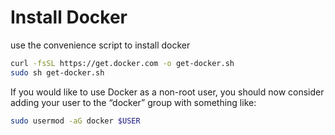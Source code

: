 
# Install Docker

use the convenience script to install docker

```bash
curl -fsSL https://get.docker.com -o get-docker.sh
sudo sh get-docker.sh
```

If you would like to use Docker as a non-root user, you should now consider adding your user to the “docker” group with something like:

```bash
sudo usermod -aG docker $USER
```
